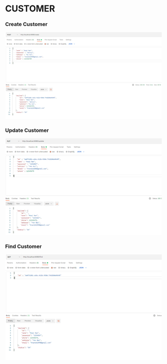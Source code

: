 # CUSTOMER
### Create Customer
![Getting Started](./image/create.PNG)

### Update Customer
![Getting Started](./image/Update.PNG)

### Find Customer
![Getting Started](./image/Find.PNG)
